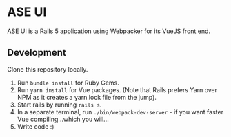 # ASE UI

ASE UI is a Rails 5 application using Webpacker for its VueJS front end.

## Development

Clone this repository locally.

1. Run `bundle install` for Ruby Gems.
2. Run `yarn install` for Vue packages. (Note that Rails prefers Yarn over NPM as it creates a yarn.lock file from the jump).
3. Start rails by running `rails s`.
4. In a separate terminal, run `./bin/webpack-dev-server` - if you want faster Vue compiling...which you will...
5. Write code :)
